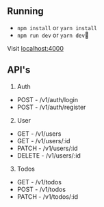 ## Running

- `npm install` or `yarn install`
- `npm run dev`  or `yarn dev`🚀

Visit [localhost:4000](http://localhost:4000/)

## API's

1) Auth
  - POST - /v1/auth/login
  - POST - /v1/auth/register

2) User
  - GET - /v1/users
  - GET - /v1/users/:id
  - PATCH - /v1/users/:id
  - DELETE - /v1/users/:id

3) Todos
  - GET - /v1/todos
  - POST - /v1/todos
  - PATCH - /v1/todos/:id
